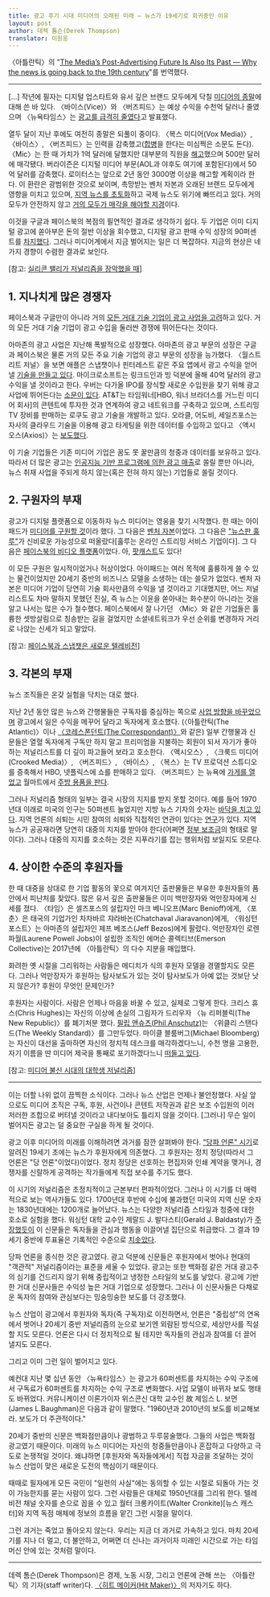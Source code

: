 ```yaml
---
title: 광고 후기 시대 미디어의 오래된 미래 — 뉴스가 19세기로 회귀중인 이유
layout: post
author: 데렉 톰슨(Derek Thompson)
translator: 이원웅
---
```


〈아틀란틱〉의 "[The Media’s Post-Advertising Future Is Also Its Past — Why the news is going back to the 19th century][original]"를 번역했다.

[original]: https://www.theatlantic.com/ideas/archive/2018/12/post-advertising-future-media/578917/

---

[...] 작년에 필자는 디지털 업스타트와 유서 깊은 브랜드 모두에게 닥칠 [미디어의  종말][apocalypse]에 대해 쓴 바 있다. 〈바이스(Vice)〉와 〈버즈피드〉는 예상 수익을 수천억 달러나 줄였으며 〈뉴욕타임스〉는 [광고를 급격히 줄였다][decline-in-advertising]고 발표했다.

[apocalypse]: https://www.theatlantic.com/business/archive/2017/11/media-apocalypse/546935/ "How to Survive the Media Apocalypse"
[decline-in-advertising]: https://www.nytimes.com/2017/11/23/opinion/thanksgiving-note-new-york-times.html?rref=collection%2Fsectioncollection%2Fopinion-columnists

열두 달이 지난 후에도 여전히 종말은 되풀이 중이다. 〈복스 미디어(Vox Media)〉, 〈바이스〉, 〈버즈피드〉는 인력을 감축했고([합병][merger]을 한다는 미심쩍은 소문도 돈다). 〈Mic〉는 한 때 가치가 1억 달러에 달했지만 대부분의 직원을 [해고][fired]했으며 500만 달러에 매각됐다. 버라이즌은 디지털 미디어 부문(AOL과 야후도 여기에 포함된다)에서 50억 달러를 감축했다. 로이터스는 앞으로 2년 동안 3000명 이상을 해고할 계획이라 한다. 이 환란은 광범위한 것으로 보이며, 촉망받는 벤처 자본과 오래된 브랜드 모두에게 영향을 미치고 있으며, [지역 뉴스를 초토화][local news]하고 국제 뉴스도 위기에 빠뜨리고 있다. 거의 모두가 안전하지 않고 [거의 모두가 매각을 해야할 지경][everyone's for sale]이다.

[merger]: https://www.nytimes.com/2018/11/19/business/media/buzzfeed-jonah-peretti-mergers.html

[fired]: https://www.recode.net/2018/11/29/18117787/mic-layoffs-staff-bustle-facebook

[local news]: https://www.theatlantic.com/technology/archive/2018/06/crazygenius-who-killed-local-news/570160/ "Who Killed Local News?"

[everyone's for sale]: https://www.vanityfair.com/news/2018/12/a-generation-of-digital-media-darlings-prepares-for-a-frigid-winter '“EVERYONE’S FOR SALE”: A GENERATION OF DIGITAL-MEDIA DARLINGS PREPARES FOR A FRIGID WINTER'

이것을 구글과 페이스북의 복점의 필연적인 결과로 생각하기 쉽다. 두 기업은 이미 디지털 광고에 쏟아부은 돈의 절반 이상을 회수했고, 디지털 광고 판매 수익 성장의 90퍼센트를 [차지했다][commanded]. 그러나 미디어계에서 지금 벌어지는 일은 더 복잡하다. 지금의 현상은 네 가지 경향이 수렴한 결과로 보인다.

[commanded]: https://www.nytimes.com/2018/08/12/technology/google-facebook-dominance-hurts-ad-tech-firms-speeding-consolidation.html

\[참고: [실리콘 밸리가 저널리즘을 장악했을 때][silicon-valley]\]

[silicon-valley]: https://www.theatlantic.com/magazine/archive/2017/09/when-silicon-valley-took-over-journalism/534195/

1\. 지나치게 많은 경쟁자
-----------------------

페이스북과 구글만이 아니라 거의 [모든 거대 기술 기업이 광고 사업을 고려](https://twitter.com/modestproposal1/status/1072216004548313089)하고 있다. 거의 모든 거대 기술 기업이 광고 수입을 둘러싼 경쟁에 뛰어든다는 것이다. 

아마존의 광고 사업은 지난해 폭발적으로 성장했다. 아마존의 광고 부문의 성장은 구글과 페이스북은 물론 거의 모든 주요 기술 기업의 광고 부문의 성장을 능가했다. 〈월스트리트 저널〉을 보면 애플은 스냅챗이나 핀터레스트 같은 주요 앱에서 광고 수익을 얻어낼 [기술을 만들고 있다](http://link.axios.com/click/13465075.24519/aHR0cHM6Ly93d3cud3NqLmNvbS9hcnRpY2xlcy9hcHBsZS1sb29rcy10by1leHBhbmQtYWR2ZXJ0aXNpbmctYnVzaW5lc3Mtd2l0aC1uZXctbmV0d29yay1mb3ItYXBwcy0xNTI3ODY5OTkwP3V0bV9zb3VyY2U9bmV3c2xldHRlciZ1dG1fbWVkaXVtPWVtYWlsJnV0bV9jYW1wYWlnbj1uZXdzbGV0dGVyX2F4aW9zbWVkaWF0cmVuZHMmc3RyZWFtPXRvcA/5941610e3f92a43248d701acB7a51298a). 마이크로소프트는 링크드인과 빙 덕분에 올해 40억 달러의 광고 수익을 낼 것이라고 한다. 우버는 다가올 IPO를 장식할 새로운 수입원을 찾기 위해 광고 사업에 뛰어든다는 [소문이 있다](https://t.co/prcFSDLbcd). AT&T는 타임워너\[HBO, 워너 브라더스를 거느린 미디어 회사]의 콘텐트에 투자한 것과 연계하여 광고 네트워크를 구축하고 있으며, 스트리밍 TV 장비를 판매하는 로쿠도 광고 기술을 개발하고 있다. 오라클, 어도비, 세일즈포스는 자사의 클라우드 기술을 이용해 광고 타게팅을 위한 데이터를 수입하고 있다고 〈액시오스(Axios)〉는 [보도했다](https://www.axios.com/facebook-google-duopoly-advertising-tech-giants-media-e382e5e2-21eb-4776-93c0-7d942ba80ada.html).

이 기술 기업들은 기존 미디어 기업은 꿈도 못 꿀만큼의 청중과 데이터를 보유하고 있다. 따라서 더 많은 광고는 [인공지능 기반 프로그램에 의한 광고 매출](https://www.theatlantic.com/business/archive/2018/02/advertising-jobs-programmatic-tech/552629/)로 쏠릴 뿐만 아니라, 뉴스 취재 사업을 주되게 하지 않는(혹은 전혀 하지 않는) 기업들로 쏠릴 것이다.

2\. 구원자의 부재
---------------

광고가 디지털 플랫폼으로 이동하자 뉴스 미디어는 영웅을 찾기 시작했다. 한 때는 아이패드가 [미디어를 구원할 것](https://pando.com/2013/01/15/the-ipad-our-mobile-advertising-savior/)이라 했다. 그 다음은 [벤처 자본](https://www.tandfonline.com/doi/pdf/10.1080/21670811.2016.1272064)이었다. 그 다음은 ["뉴스판 훌루"](https://gigaom.com/2011/02/03/419-nytcos-nisenholtz-ongo-is-hulu-for-news/)가 신비로운 가능성으로 떠올랐다\[훌루는 온라인 스트리밍 서비스 기업이다]. 그 다음은 [페이스북의 비디오 플랫폼](https://mic.com/articles/189692/mic-to-launch-correspondent-led-newsmagazine-show-on-facebook-watch-mic-dispatch)이었다. 아, [팟캐스트](https://techcrunch.com/2017/04/14/can-podcasting-save-the-world/)도 있다!

이 모든 구원은 일시적이었거나 허상이었다. 아이패드는 여러 목적에 훌륭하게 쓸 수 있는 물건이었지만 20세기 중반의 비즈니스 모델을 소생하는 데는 쓸모가 없었다. 벤처 자본은 미디어 기업이 당연히 기술 회사만큼의 수익을 낼 것이라고 기대했지만, 어느 저널리스트도 차마 말하지 못했던 진실, 즉 뉴스는 이윤을 쏟아내는 화수분이 아니라는 것을 알고 나서는 많은 수가 철수했다. 페이스북에서 잘 나가던 〈Mic〉와 같은 기업들은 훌륭한 셋방살림으로 칭송받는 길을 걸었지만 소셜네트워크가 우선 순위를 변경하자 거리로 나앉는 신세가 되고 말았다.

\[참고: [페이스북과 스냅챗은 새로운 텔레비전](https://www.theatlantic.com/business/archive/2016/06/the-social-video-network/485345/)\]

3\. 각본의 부재
-------------

뉴스 조직들은 온갖 실험을 닥치는 대로 했다.

지난 2년 동안 많은 뉴스와 간행물들은 구독자를 중심하는 쪽으로 [사업 방향을 바꾸었으며](https://www.theatlantic.com/business/archive/2017/11/media-apocalypse/546935/) 광고에서 잃은 수익을 메꾸어 달라고 독자에게 호소했다. (〈아틀란틱(The Atlantic)〉이나 [〈코레스폰던트(The Correspondant)〉](http://www.cc.com/video-clips/zavcdr/the-daily-show-with-trevor-noah-jay-rosen---creating-a-space-for-ad-free-journalism-with-the-correspondent)와 같은) 일부 간행물과 신문들은 열혈 독자에게 구독만 하지 말고 프리미엄을 지불하는 회원이 되서 자기가 좋아하는 저널리스트를 더 깊이 파고들어 보라고 호소한다. 〈액시오스〉, 〈크룩드 미디어(Crooked Media)〉, 〈버즈피드〉, 〈바이스〉, 〈복스〉는 TV 프로덕션 스튜디오를 증축해서 HBO, 넷플릭스에 쇼를 판매하고 있다. 〈버즈피드〉는 뉴욕에 [가게를 열었고](https://nypost.com/2018/10/04/buzzfeed-is-opening-a-quirky-toy-store-in-nyc-this-fall/) 월마트에서 [주방 용품을 판다](https://www.cnet.com/news/buzzfeed-walmart-collaborate-on-line-of-cookware-kitchen-tools/).

그러나 저널리즘 형태의 일부는 결국 시장의 지지를 받지 못할 것이다. 예를 들어 1970년대 이래로 미국의 인구는 50퍼센트 늘었지만 지방 뉴스 기자의 숫자는 [바닥을 치고 있다](https://www.theatlantic.com/technology/archive/2018/06/crazygenius-who-killed-local-news/570160/). 지역 언론의 쇠퇴는 시민 참여의 쇠퇴와 직접적인 연관이 있다는 [연구][research]가 있다. 지역 뉴스가 공공재라면 당연히 대중의 지지를 받아야 한다(어쩌면 [정부 보조금][subsides]의 형태로 말이다). 그러나 대중의 지지를 호소하는 것은 지푸라기를 잡는 행위처럼 보일지도 모른다.

[research]: https://www.tandfonline.com/doi/abs/10.1080/10584609.2012.762817#.VAjyFfmwL3s "Dead Newspapers and Citizens’ Civic Engagement"

[subsides]: https://www.cjr.org/opinion/government-subsidy-facebook.php "The American experiment was built on a government-supported press"

4\. 상이한 수준의 후원자들
-------------------

한 때 대중을 상대로 한 기업 활동의 꽃으로 여겨지던 출판물들은 부유한 후원자들의 품 안에서 피난처를 찾았다. 많은 유서 깊은 출판물들은 이미 백만장자와 억만장자에게 신세를 졌다. 〈타임〉은 셀즈포스의 설립자인 마크 베니오프(Marc Benioff)에게, 〈포춘〉은 태국의 기업가인 차차바르 쟈라바논(Chatchaval Jiaravanon)에게, 〈워싱턴 포스트〉는 아마존의 설립자인 제프 베조스(Jeff Bezos)에게 팔렸다. 억만장자인 로렌 파월(Laurene Powell Jobs)이 설립한 조직인 에머슨 콜렉티브(Emerson Collective)는 2017년에 〈아틀란틱〉의 다수 지분을 매입했다.

화려한 옛 시절을 그리워하는 사람들은 메디치가 식의 후원자 모델을 경멸할지도 모른다. 그러나 억만장자가 후원하는 탐사보도가 있는 것이 탐사보도가 아예 없는 것보단 낫지 않은가? 후원이 무엇인 문제인가?

후원자는 사람이다. 사람은 언제나 마음을 바꿀 수 있고, 실제로 그렇게 한다. 크리스 휴스(Chris Hughes)는 자신의 이상에 손실의 그림자가 드리우자 〈뉴 리퍼블릭(The New Republic)〉를 폐기처분 했다. [필립 앤슈츠(Phil Anschutz)](https://www.theatlantic.com/ideas/archive/2018/12/weekly-standard-ending-high-note/578230/)는 〈위클리 스탠다드(The Weekly Standard)〉를 그만두었다. 마이클 블룸버그(Michael Bloomberg)는 자신이 대선을 출마하면 자신의 정치적 데스크를 매각하겠다느니, 수천 명을 고용한, 자기 이름을 딴 미디어 제국을 통째로 포기하겠다느니 [떠들고 있다](https://nypost.com/2018/12/06/bloomberg-news-sheds-senior-staff-fueling-sale-speculation/?utm_campaign=iosapp&utm_source=twitter_app).

\[참고: [미디어 불신 시대의 대학생 저널리즘](https://www.theatlantic.com/education/archive/2018/08/student-journalism-in-the-age-of-media-distrust/567089/)\]

------

이는 더할 나위 없이 끔찍한 소식이다. 그러나 뉴스 산업은 언제나 불안정했다. 사실 앞으로도 미디어 조직은 구독, 후원, 사건이나 콘텐트 저작권과 같은 보조 수입원의 이러 저러한 조합으로 버텨낼 것이라고 내다보아도 틀리지 않을 것이다. [그러나] 무슨 일이 벌어지든 광고는 덜 중요한 구실을 하게 될 것이다.

광고 이후 미디어의 미래를 이해하려면 과거를 잠깐 살펴봐야 한다. ["당파 언론" 시기](https://ethics.journalism.wisc.edu/2011/04/20/the-fall-and-rise-of-partisan-journalism/)로 알려진 19세기 초에는 뉴스가 후원자에게 의존했다. 그 후원자는 정치 정당(따라서 그 언론은 "당 언론"이었다)이었다. 정치 정당은 선호하는 편집자와 인쇄 계약을 맺거나, 경쟁자를 신랄하게 공격하는 작가들에게 직접 보수를 주기도 했다.

이 시기의 저널리즘은 초정치적이고 근본부터 편파적이었다. 그러나 이 시기를 더 매력적으로 보는 역사가들도 있다. 1700년대 후반에 수십에 불과했던 미국의 지역 신문 숫자는 1830년대에는 1200개로 늘어났다. 뉴스는 다양한 저널리즘 스타일과 청중에 대한 호소로 실험을 했다. 워싱턴 대학 교수인 제랄드 J. 발다스티(Gerald J. Baldasty)가 [주장했듯이](https://uwpress.wisc.edu/books/0037.htm) 이 신문들은 독자들을 관심과 행동을 이끌어낼 집단으로 취급했다. 그 결과 19세기 중반에 투표율은 기록적인 수준으로 [치솟았다](https://ethics.journalism.wisc.edu/2011/04/20/the-fall-and-rise-of-partisan-journalism/).

당파 언론을 종식한 것은 광고였다. 광고 덕분에 신문들은 후원자에서 벗어나 현대의 "객관적" 저널리즘이라는 표준을 세울 수 있었다. 광고는 또한 백화점 같은 거대 광고주의 심기를 건드리지 않기 위해 중립적이고 냉정한 스타일의 보도를 낳았다. 광고에 기반한 거대 신문사들은 수익성 높은 거대 기업으로 성장했다. 그러나 이 신문사들은 다채로운 독자의 참여와 관심보다는 밍숭밍숭한 보도를 더 강조했다.

뉴스 산업이 광고에서 후원자와 독자(즉 구독자)로 이전하면서, 언론은 "중립성"의 연옥에서 벗어나 20세기 중반 저널리즘의 눈으로 보기엔 외람된 방식으로, 세상만사를 직설할 지도 모른다. 언론은 다시 더 정치적으로 될 테지만 독자들의 관심과 참여를 더 끌어낼지도 모른다.

그리고 이미 그런 일이 벌어지고 있다.

예컨대 지난 몇 십년 동안 〈뉴욕타임스〉는 광고가 60퍼센트를 차지하는 수익 구조에서 구독료가 60퍼센트를 차지하는 수익 구조로 변화했다. 사업 모델이 바뀌자 보도 행태도 바뀌었다. 커뮤니케이션 이론가이자 위스콘신 대학 교수인 故 제임스 L. 보먼(James L.Baughman)은 다음과 같이 말했다. "1960년과 2010년의 보도를 비교해보라. 보도가 더 주관적이다."

20세기 중반의 신문은 백화점만큼이나 광범하고 두루뭉술했다. 그들의 사업은 백화점 광고였기 때문이다. 미래의 뉴스 미디어는 자신의 청중들만큼이나 혼잡하고 다양하고 극도로 논쟁적일 것이다. 왜냐하면 [후원자와 독자들에게서] 직접 자금을 조달하는 것이 뉴스 산업이 맞은 새로운 도전의 핵심이기 때문이다.

때때로 필자에게 모든 국민이 "일련의 사실"에는 동의할 수 있는 시절로 되돌아 가는 것이 가능한지를 묻는 사람이 있다. 그런 사람들은 대체로 1950년대를 그리워 한다. 텔레비전 채널 숫자를 손으로 꼽을 수 있고 월터 크롱카이트(Walter Cronkite)[뉴스 캐스터]와 지역 독점 매체에 정보의 흐름을 맡긴 그런 시절을 말이다.

그런 과거는 죽었고 돌아오지 않는다. 우리는 지금 더 과거로 가속하고 있다. 마치 20세기를 지나 더 멀고, 더 불안하고, 어쩌면 더 신나는 과거이자 미래인 시간으로 가는 타임머신 안에 있는 것처럼 말이다.

----

데렉 톰슨(Derek Thompson)은 경제, 노동 시장, 그리고 언론에 관해 쓰는 〈아틀란틱〉의 기자(staff writer)다. [〈히트 메이커(Hit Maker)〉](https://www.amazon.com/Hit-Makers-Science-Popularity-Distraction/dp/110198032X/ref=tmm_hrd_swatch_0?_encoding=UTF8&qid=&sr=)의 저자기도 하다.